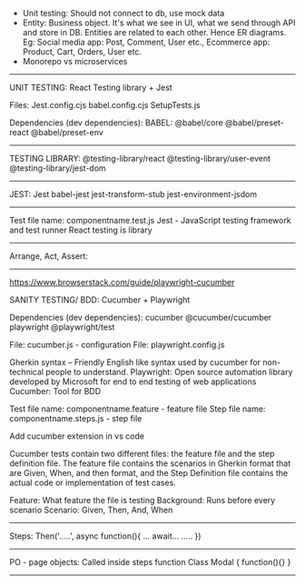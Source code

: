 - Unit testing: Should not connect to db, use mock data
- Entity: Business object. It's what we see in UI, what we send through API and store in DB. Entities are related to each other. Hence ER diagrams. Eg: Social media app: Post, Comment, User etc., Ecommerce app: Product, Cart, Orders, User etc.
- Monorepo vs microservices

---

UNIT TESTING: React Testing library + Jest

Files:
Jest.config.cjs
babel.config.cjs
SetupTests.js

Dependencies (dev dependencies):
BABEL:
@babel/core
@babel/preset-react
@babel/preset-env

---

TESTING LIBRARY:
@testing-library/react
@testing-library/user-event
@testing-library/jest-dom

---

JEST:
Jest
babel-jest
jest-transform-stub
jest-environment-jsdom

---

Test file name: componentname.test.js
Jest - JavaScript testing framework and test runner
React testing is library

---

Arrange, Act, Assert:

---

https://www.browserstack.com/guide/playwright-cucumber

SANITY TESTING/ BDD: Cucumber + Playwright

Dependencies (dev dependencies):
cucumber
@cucumber/cucumber
playwright
@playwright/test

File: cucumber.js - configuration
File: playwright.config.js

Gherkin syntax – Friendly English like syntax used by cucumber for non-technical people to understand.
Playwright: Open source automation library developed by Microsoft for end to end testing of web applications
Cucumber: Tool for BDD

Test file name: componentname.feature - feature file
Step file name: componentname.steps.js - step file

Add cucumber extension in vs code

Cucumber tests contain two different files: the feature file and the step definition file. The feature file contains the scenarios in Gherkin format that are Given, When, and then format, and the Step Definition file contains the actual code or implementation of test cases.

Feature: What feature the file is testing
Background: Runs before every scenario
Scenario: Given, Then, And, When

---

Steps:
Then('.....', async function(){
...
await...
.....
})

---

PO - page objects: Called inside steps function
Class Modal {
function(){}
}

---
